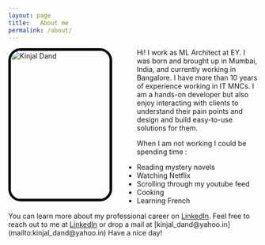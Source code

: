 ```yaml
---
layout: page
title:   About me
permalink: /about/
---
```

<p><img src="../images/IMG_2554 - Copy.png" alt="Kinjal Dand" height="300" width="200" style='float:left;margin-right:50px;border:5px solid #000;border-radius: 25px;'><span style='display:inline'>Hi! I work as ML Architect at EY. I was born and brought up in Mumbai, India, and currently working in Bangalore. I have more than 10 years of experience working in IT MNCs. I am a hands-on developer but also enjoy interacting with clients to understand their pain points and design and build easy-to-use solutions for them.</span></p>

When I am not working I could be spending time :
<ul>
  <li>Reading mystery novels</li>
  <li>Watching Netflix</li>
  <li>Scrolling through my youtube feed</li>
  <li>Cooking</li>
  <li>Learning French</li>
</ul>

<span style='display:inline'>
You can learn more about my professional career on <a href='https://www.linkedin.com/in/kinjaldand/'>LinkedIn</a>. 
Feel free to reach out to me at <a href='https://www.linkedin.com/in/kinjaldand/'>LinkedIn</a> or drop a mail at [kinjal_dand@yahoo.in](mailto:kinjal_dand@yahoo.in) Have a nice day! </span>


